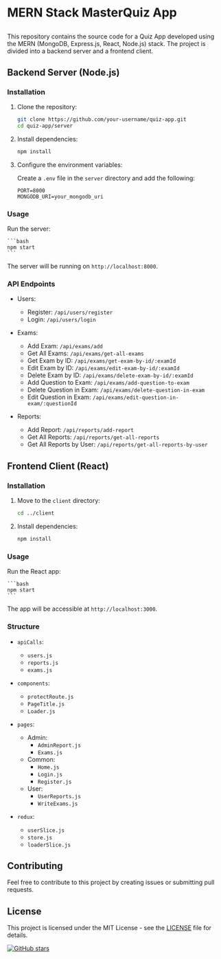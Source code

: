 # MERN Stack MasterQuiz App
## 

This repository contains the source code for a Quiz App developed using the MERN (MongoDB, Express.js, React, Node.js) stack. The project is divided into a backend server and a frontend client.

## Backend Server (Node.js)

### Installation

1. Clone the repository:

    ```bash
    git clone https://github.com/your-username/quiz-app.git
    cd quiz-app/server
    ```

2. Install dependencies:

    ```bash
    npm install
    ```

3. Configure the environment variables:

    Create a `.env` file in the `server` directory and add the following:

    ```env
    PORT=8000
    MONGODB_URI=your_mongodb_uri
    ```

### Usage

Run the server:

    ```bash
    npm start
    ```

The server will be running on `http://localhost:8000`.

### API Endpoints

- Users:
    - Register: `/api/users/register`
    - Login: `/api/users/login`

- Exams:
    - Add Exam: `/api/exams/add`
    - Get All Exams: `/api/exams/get-all-exams`
    - Get Exam by ID: `/api/exams/get-exam-by-id/:examId`
    - Edit Exam by ID: `/api/exams/edit-exam-by-id/:examId`
    - Delete Exam by ID: `/api/exams/delete-exam-by-id/:examId`
    - Add Question to Exam: `/api/exams/add-question-to-exam`
    - Delete Question in Exam: `/api/exams/delete-question-in-exam`
    - Edit Question in Exam: `/api/exams/edit-question-in-exam/:questionId`

- Reports:
    - Add Report: `/api/reports/add-report`
    - Get All Reports: `/api/reports/get-all-reports`
    - Get All Reports by User: `/api/reports/get-all-reports-by-user`

## Frontend Client (React)

### Installation

1. Move to the `client` directory:

    ```bash
    cd ../client
    ```

2. Install dependencies:

    ```bash
    npm install
    ```

### Usage

Run the React app:

    ```bash
    npm start
    ```

The app will be accessible at `http://localhost:3000`.

### Structure

- `apiCalls`:
    - `users.js`
    - `reports.js`
    - `exams.js`

- `components`:
    - `protectRoute.js`
    - `PageTitle.js`
    - `Loader.js`

- `pages`:
    - Admin:
        - `AdminReport.js`
        - `Exams.js`
    - Common:
        - `Home.js`
        - `Login.js`
        - `Register.js`
    - User:
        - `UserReports.js`
        - `WriteExams.js`

- `redux`:
    - `userSlice.js`
    - `store.js`
    - `loaderSlice.js`

## Contributing

Feel free to contribute to this project by creating issues or submitting pull requests.

## License

This project is licensed under the MIT License - see the [LICENSE](LICENSE) file for details.

[![GitHub stars](https://img.shields.io/github/stars/your-username/quiz-app.svg?style=flat&logo=github)](https://github.com/MahmoudAliKhider/Online_Quiz-_App)

